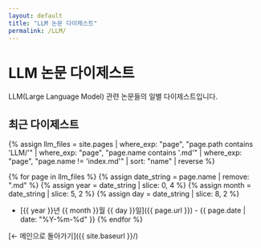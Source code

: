 ```yaml
---
layout: default
title: "LLM 논문 다이제스트"
permalink: /LLM/
---
```


# LLM 논문 다이제스트

LLM(Large Language Model) 관련 논문들의 일별 다이제스트입니다.

## 최근 다이제스트

{% assign llm_files = site.pages | where_exp: "page", "page.path contains 'LLM/'" | where_exp: "page", "page.name contains '.md'" | where_exp: "page", "page.name != 'index.md'" | sort: "name" | reverse %}

{% for page in llm_files %}
  {% assign date_string = page.name | remove: ".md" %}
  {% assign year = date_string | slice: 0, 4 %}
  {% assign month = date_string | slice: 5, 2 %}
  {% assign day = date_string | slice: 8, 2 %}
- [{{ year }}년 {{ month }}월 {{ day }}일]({{ page.url }}) - {{ page.date | date: "%Y-%m-%d" }}
{% endfor %}

[← 메인으로 돌아가기]({{ site.baseurl }}/)
